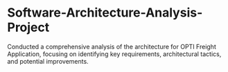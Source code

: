 # Software-Architecture-Analysis-Project
Conducted a comprehensive analysis of the architecture for  OPTI Freight Application, focusing on identifying key requirements, architectural tactics, and potential improvements.
